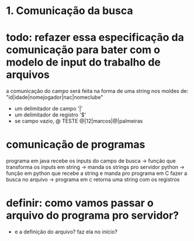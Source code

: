 # 1. Comunicação da busca

# todo: refazer essa especificação da comunicação para bater com o modelo de input do trabalho de arquivos
a comunicação do campo será feita na forma de uma string nos moldes de:
"id|idade|nomejogador|nac|nomeclube"
- um delimitador de campo '|'
- um delimitador de registro '$'
- se campo vazio, @ 
TESTE
@|12|marcos|@|palmeiras

# comunicação de programas
programa em java recebe os inputs do campo de busca -> função que transforma os inputs em string -> manda os strings pro servidor python -> função em python que recebe a string e manda pro programa em C fazer a busca no arquivo -> programa em c retorna uma string com os registros  

# definir: como vamos passar o arquivo do programa pro servidor?
- e a definição do arquivo? faz ela no início?

